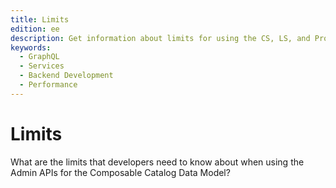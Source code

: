 ```yaml
---
title: Limits
edition: ee
description: Get information about limits for using the CS, LS, and Product Recommendations APIs with the Catalog Data Model
keywords:
  - GraphQL
  - Services
  - Backend Development
  - Performance
---
```


# Limits

What are the limits that developers need to know about when using the Admin APIs for the Composable Catalog Data Model?
